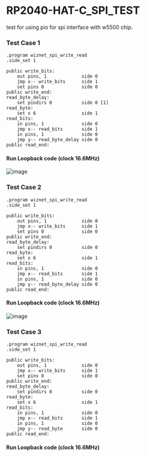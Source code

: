 # RP2040-HAT-C_SPI_TEST
test for using pio for spi interface with w5500 chip.

### Test Case 1
```
.program wiznet_spi_write_read
.side_set 1

public write_bits:
    out pins, 1             side 0
    jmp x-- write_bits      side 1
    set pins 0              side 0
public write_end:
read_byte_delay:
    set pindirs 0           side 0 [1] 
read_byte:
    set x 6                 side 1
read_bits:
    in pins, 1              side 0
    jmp x-- read_bits       side 1
    in pins, 1              side 0
    jmp y-- read_byte_delay side 0
public read_end:
```
#### Run Loopback code (clock 16.6MHz)
![image](https://github.com/aimee0000/RP2040-HAT-C_SPI_TEST/assets/150221423/118d6083-e5bc-4544-afd3-4a4fc5844256)


### Test Case 2
```
.program wiznet_spi_write_read
.side_set 1

public write_bits:
    out pins, 1             side 0
    jmp x-- write_bits      side 1
    set pins 0              side 0
public write_end:
read_byte_delay:
    set pindirs 0           side 0 
read_byte:
    set x 6                 side 1
read_bits:
    in pins, 1              side 0
    jmp x-- read_bits       side 1
    in pins, 1              side 0
    jmp y-- read_byte_delay side 0
public read_end:
```
#### Run Loopback code (clock 16.6MHz)
![image](https://github.com/aimee0000/RP2040-HAT-C_SPI_TEST/assets/150221423/1fe8e323-7678-4795-aa7c-07a39f9750e8)


### Test Case 3
```
.program wiznet_spi_write_read
.side_set 1

public write_bits:
    out pins, 1             side 0
    jmp x-- write_bits      side 1
    set pins 0              side 0
public write_end:
read_byte_delay:
    set pindirs 0           side 0
read_byte:
    set x 6                 side 1
read_bits:
    in pins, 1              side 0
    jmp x-- read_bits       side 1
    in pins, 1              side 0
    jmp y-- read_byte       side 0
public read_end:
```
#### Run Loopback code (clock 16.6MHz)

